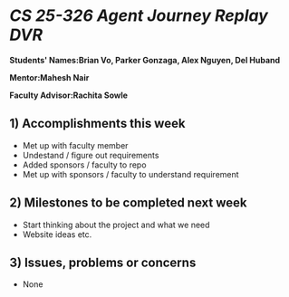 # *CS 25-326 Agent Journey Replay DVR*

**Students' Names:Brian Vo, Parker Gonzaga, Alex Nguyen, Del Huband**

**Mentor:Mahesh Nair**

**Faculty Advisor:Rachita Sowle**

## 1) Accomplishments this week ##
   - Met up with faculty member
   - Undestand / figure out requirements
   - Added sponsors / faculty to repo
   - Met up with sponsors / faculty to understand requirement

## 2) Milestones to be completed next week ##
   - Start thinking about the project and what we need
   - Website ideas etc.

## 3) Issues, problems or concerns ##
   - None
   


